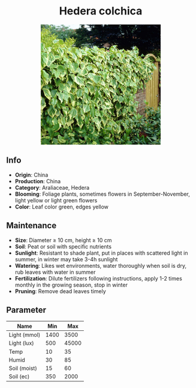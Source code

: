 <h1 align='center'>Hedera colchica</h1>
<p align="center">
    <img 
        align='center'
        width='320'
        src="../images/hedera colchica.png" 
        alt='Hedera colchica' />
</p>

## Info

 - **Origin**: China
 - **Production**: China
 - **Category**: Araliaceae, Hedera
 - **Blooming**: Foliage plants, sometimes flowers in September-November, light yellow or light green flowers
 - **Color**: Leaf color green, edges yellow

## Maintenance

 - **Size**: Diameter ≥ 10 cm, height ≥ 10 cm
 - **Soil**: Peat or soil with specific nutrients
 - **Sunlight**: Resistant to shade plant, put in places with scattered light in summer, in winter may take 3-4h sunlight
 - **Watering**: Likes wet environments, water thoroughly when soil is dry, rub leaves with water in summer
 - **Fertilization**: Dilute fertilizers following instructions, apply 1-2 times monthly in the growing season, stop in winter
 - **Pruning**: Remove dead leaves timely

## Parameter

| Name         | Min  | Max   |
|--------------|------|-------|
| Light (mmol) | 1400 | 3500  |
| Light (lux)  | 500 | 45000 |
| Temp         | 10    | 35    |
| Humid        | 30   | 85    |
| Soil (moist) | 15   | 60    |
| Soil (ec)    | 350  | 2000  |